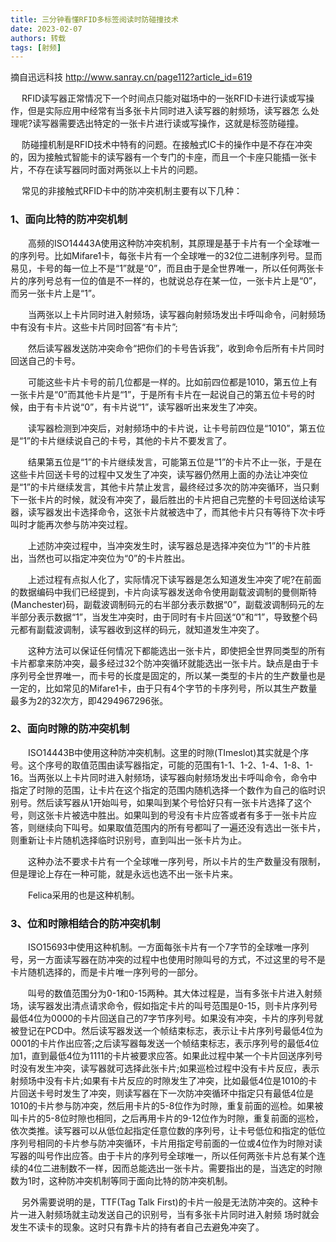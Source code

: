 ```yaml
---
title: 三分钟看懂RFID多标签阅读时防碰撞技术
date: 2023-02-07
authors: 转载
tags: [射频]
---
```


<!-- truncate -->

摘自迅远科技 http://www.sanray.cn/page112?article_id=619


　  RFID读写器正常情况下一个时间点只能对磁场中的一张RFID卡进行读或写操作，但是实际应用中经常有当多张卡片同时进入读写器的射频场，读写器怎
么处理呢?读写器需要选出特定的一张卡片进行读或写操作，这就是标签防碰撞。

　  防碰撞机制是RFID技术中特有的问题。在接触式IC卡的操作中是不存在冲突的，因为接触式智能卡的读写器有一个专门的卡座，而且一个卡座只能插一张卡片，不存在读写器同时面对两张以上卡片的问题。

　  常见的非接触式RFID卡中的防冲突机制主要有以下几种：

### 1、面向比特的防冲突机制

　　高频的ISO14443A使用这种防冲突机制，其原理是基于卡片有一个全球唯一的序列号。比如Mifare1卡，每张卡片有一个全球唯一的32位二进制序列号。显而易见，卡号的每一位上不是“1”就是“0”，而且由于是全世界唯一，所以任何两张卡片的序列号总有一位的值是不一样的，也就说总存在某一位，一张卡片上是“0”，而另一张卡片上是“1”。

　　当两张以上卡片同时进入射频场，读写器向射频场发出卡呼叫命令，问射频场中有没有卡片。这些卡片同时回答“有卡片”;

　　然后读写器发送防冲突命令“把你们的卡号告诉我”，收到命令后所有卡片同时回送自己的卡号。

　　可能这些卡片卡号的前几位都是一样的。比如前四位都是1010，第五位上有一张卡片是“0”而其他卡片是“1”，于是所有卡片在一起说自己的第五位卡号的时候，由于有卡片说“0”，有卡片说“1”，读写器听出来发生了冲突。

　　读写器检测到冲突后，对射频场中的卡片说，让卡号前四位是“1010”，第五位是“1”的卡片继续说自己的卡号，其他的卡片不要发言了。

　　结果第五位是“1”的卡片继续发言，可能第五位是“1”的卡片不止一张，于是在这些卡片回送卡号的过程中又发生了冲突，读写器仍然用上面的办法让冲突位是“1”的卡片继续发言，其他卡片禁止发言，最终经过多次的防冲突循环，当只剩下一张卡片的时候，就没有冲突了，最后胜出的卡片把自己完整的卡号回送给读写器，读写器发出卡选择命令，这张卡片就被选中了，而其他卡片只有等待下次卡呼叫时才能再次参与防冲突过程。

　　上述防冲突过程中，当冲突发生时，读写器总是选择冲突位为“1”的卡片胜出，当然也可以指定冲突位为“0”的卡片胜出。

　　上述过程有点拟人化了，实际情况下读写器是怎么知道发生冲突了呢?在前面的数据编码中我们已经提到，卡片向读写器发送命令使用副载波调制的曼侧斯特(Manchester)码，副载波调制码元的右半部分表示数据“0”，副载波调制码元的左半部分表示数据“1”，当发生冲突时，由于同时有卡片回送“0”和“1”，导致整个码元都有副载波调制，读写器收到这样的码元，就知道发生冲突了。

　　这种方法可以保证任何情况下都能选出一张卡片，即使把全世界同类型的所有卡片都拿来防冲突，最多经过32个防冲突循环就能选出一张卡片。缺点是由于卡序列号全世界唯一，而卡号的长度是固定的，所以某一类型的卡片的生产数量也是一定的，比如常见的Mifare1卡，由于只有4个字节的卡序列号，所以其生产数量最多为2的32次方，即4294967296张。

### 2、面向时隙的防冲突机制

　　ISO14443B中使用这种防冲突机制。这里的时隙(TImeslot)其实就是个序号。这个序号的取值范围由读写器指定，可能的范围有1-1、1-2、1-4、1-8、1-16。当两张以上卡片同时进入射频场，读写器向射频场发出卡呼叫命令，命令中指定了时隙的范围，让卡片在这个指定的范围内随机选择一个数作为自己的临时识别号。然后读写器从1开始叫号，如果叫到某个号恰好只有一张卡片选择了这个号，则这张卡片被选中胜出。如果叫到的号没有卡片应答或者有多于一张卡片应答，则继续向下叫号。如果取值范围内的所有号都叫了一遍还没有选出一张卡片，则重新让卡片随机选择临时识别号，直到叫出一张卡片为止。

　　这种办法不要求卡片有一个全球唯一序列号，所以卡片的生产数量没有限制，但是理论上存在一种可能，就是永远也选不出一张卡片来。

　　Felica采用的也是这种机制。

### 3、位和时隙相结合的防冲突机制

　　ISO15693中使用这种机制。一方面每张卡片有一个7字节的全球唯一序列号，另一方面读写器在防冲突的过程中也使用时隙叫号的方式，不过这里的号不是卡片随机选择的，而是卡片唯一序列号的一部分。

　　叫号的数值范围分为0-1和0-15两种。其大体过程是，当有多张卡片进入射频场，读写器发出清点请求命令，假如指定卡片的叫号范围是0-15，则卡片序列号最低4位为0000的卡片回送自己的7字节序列号。如果没有冲突，卡片的序列号就被登记在PCD中。然后读写器发送一个帧结束标志，表示让卡片序列号最低4位为0001的卡片作出应答;之后读写器每发送一个帧结束标志，表示序列号的最低4位加1，直到最低4位为1111的卡片被要求应答。如果此过程中某一个卡片回送序列号时没有发生冲突，读写器就可选择此张卡片;如果巡检过程中没有卡片反应，表示射频场中没有卡片;如果有卡片反应的时隙发生了冲突，比如最低4位是1010的卡片回送卡号时发生了冲突，则读写器在下一次防冲突循环中指定只有最低4位是1010的卡片参与防冲突，然后用卡片的5-8位作为时隙，重复前面的巡检。如果被叫卡片的5-8位时隙也相同，之后再用卡片的9-12位作为时隙，重复前面的巡检，依次类推。读写器可以从低位起指定任意位数的序列号，让卡号低位和指定的低位序列号相同的卡片参与防冲突循环，卡片用指定号前面的一位或4位作为时隙对读写器的叫号作出应答。由于卡片的序列号全球唯一，所以任何两张卡片总有某个连续的4位二进制数不一样，因而总能选出一张卡片。需要指出的是，当选定的时隙数为1时，这种防冲突机制等同于面向比特的防冲突机制。

　  另外需要说明的是，TTF(Tag Talk First)的卡片一般是无法防冲突的。这种卡片一进入射频场就主动发送自己的识别号，当有多张卡片同时进入射频
场时就会发生不读卡的现象。这时只有靠卡片的持有者自己去避免冲突了。